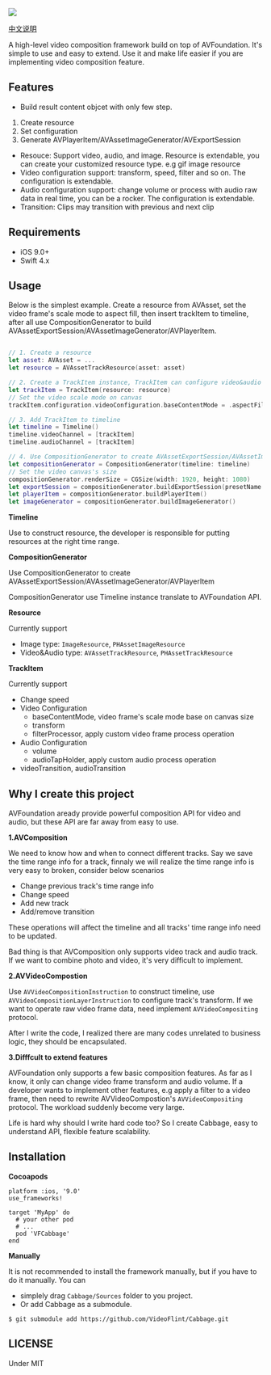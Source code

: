 ![](https://ws1.sinaimg.cn/large/6ca4705bgy1ftvagrvz3rj20rs07s758.jpg)

[中文说明](https://github.com/VideoFlint/Cabbage/wiki/中文说明)

A high-level video composition framework build on top of AVFoundation. It's simple to use and easy to extend. Use it and make life easier if you are implementing video composition feature.

## Features

- Build result content objcet with only few step. 

1. Create resource  
2. Set configuration 
3. Generate AVPlayerItem/AVAssetImageGenerator/AVExportSession

- Resouce: Support video, audio, and image. Resource is extendable, you can create your customized resource type. e.g gif image resource
- Video configuration support: transform, speed, filter and so on. The configuration is extendable.
- Audio configuration support: change volume or process with audio raw data in real time, you can be a rocker. The configuration is extendable.
- Transition: Clips may transition with previous and next clip

## Requirements

- iOS 9.0+
- Swift 4.x

## Usage

Below is the simplest example. Create a resource from AVAsset, set the video frame's scale mode to aspect fill, then insert trackItem to timeline, after all use CompositionGenerator to build AVAssetExportSession/AVAssetImageGenerator/AVPlayerItem.

```Swift

// 1. Create a resource
let asset: AVAsset = ...     
let resource = AVAssetTrackResource(asset: asset)

// 2. Create a TrackItem instance, TrackItem can configure video&audio configuration
let trackItem = TrackItem(resource: resource)
// Set the video scale mode on canvas
trackItem.configuration.videoConfiguration.baseContentMode = .aspectFill

// 3. Add TrackItem to timeline
let timeline = Timeline()
timeline.videoChannel = [trackItem]
timeline.audioChannel = [trackItem]

// 4. Use CompositionGenerator to create AVAssetExportSession/AVAssetImageGenerator/AVPlayerItem
let compositionGenerator = CompositionGenerator(timeline: timeline)
// Set the video canvas's size
compositionGenerator.renderSize = CGSize(width: 1920, height: 1080)
let exportSession = compositionGenerator.buildExportSession(presetName: AVAssetExportPresetMediumQuality)
let playerItem = compositionGenerator.buildPlayerItem()
let imageGenerator = compositionGenerator.buildImageGenerator()

```

**Timeline**

Use to construct resource, the developer is responsible for putting resources at the right time range.

**CompositionGenerator**

Use CompositionGenerator to create AVAssetExportSession/AVAssetImageGenerator/AVPlayerItem

CompositionGenerator use Timeline instance translate to AVFoundation API.

**Resource**

Currently support

 - Image type: `ImageResource`, `PHAssetImageResource`
 - Video&Audio type: `AVAssetTrackResource`, `PHAssetTrackResource`

**TrackItem**

Currently support

- Change speed
- Video Configuration
    - baseContentMode, video frame's scale mode base on canvas size
    - transform
    - filterProcessor, apply custom video frame process operation
- Audio Configuration
    - volume
    - audioTapHolder, apply custom audio process operation 
- videoTransition, audioTransition


## Why I create this project

AVFoundation aready provide powerful composition API for video and audio, but these API are far away from easy to use.

**1.AVComposition**

We need to know how and when to connect different tracks. Say we save the time range info for a track, finnaly we will realize the time range info is very easy to broken, consider below scenarios

- Change previous track's time range info
- Change speed
- Add new track
- Add/remove transition

These operations will affect the timeline and all tracks' time range info need to be updated.

Bad thing is that AVComposition only supports video track and audio track. If we want to combine photo and video, it's very difficult to implement.

**2.AVVideoCompostion**

Use `AVVideoCompositionInstruction` to construct timeline, use `AVVideoCompositionLayerInstruction` to configure track's transform. If we want to operate raw video frame data, need implement `AVVideoCompositing` protocol.

After I write the code, I realized there are many codes unrelated to business logic, they should be encapsulated.

**3.Difffcult to extend features**

AVFoundation only supports a few basic composition features. As far as I know, it only can change video frame transform and audio volume. If a developer wants to implement other features, e.g apply a filter to a video frame, then need to rewrite AVVideoCompostion's `AVVideoCompositing` protocol. The workload suddenly become very large.

Life is hard why should I write hard code too? So I create Cabbage, easy to understand API, flexible feature scalability.

## Installation

**Cocoapods**

```
platform :ios, '9.0'
use_frameworks!

target 'MyApp' do
  # your other pod
  # ...
  pod 'VFCabbage'
end
```

**Manually**

It is not recommended to install the framework manually, but if you have to do it manually.
You can 

- simplely drag `Cabbage/Sources` folder to you project.
- Or add Cabbage as a submodule.

```
$ git submodule add https://github.com/VideoFlint/Cabbage.git
```

## LICENSE

Under MIT
